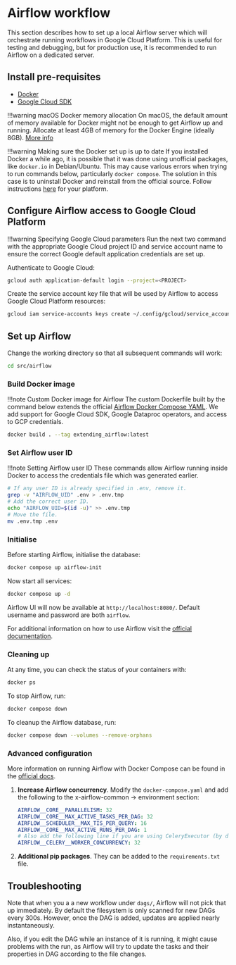 # Airflow workflow

This section describes how to set up a local Airflow server which will orchestrate running workflows in Google Cloud Platform. This is useful for testing and debugging, but for production use, it is recommended to run Airflow on a dedicated server.

## Install pre-requisites

- [Docker](https://docs.docker.com/get-docker/)
- [Google Cloud SDK](https://cloud.google.com/sdk/docs/install)

!!!warning macOS Docker memory allocation
    On macOS, the default amount of memory available for Docker might not be enough to get Airflow up and running. Allocate at least 4GB of memory for the Docker Engine (ideally 8GB). [More info](https://airflow.apache.org/docs/apache-airflow/stable/howto/docker-compose/index.html#)

!!!warning Making sure the Docker set up is up to date
    If you installed Docker a while ago, it is possible that it was done using unofficial packages, like `docker.io` in Debian/Ubuntu. This may cause various errors when trying to run commands below, particularly `docker compose`. The solution in this case is to uninstall Docker and reinstall from the official source. Follow instructions [here](https://docs.docker.com/engine/install/) for your platform.


## Configure Airflow access to Google Cloud Platform

!!!warning Specifying Google Cloud parameters
    Run the next two command with the appropriate Google Cloud project ID and service account name to ensure the correct Google default application credentials are set up.

Authenticate to Google Cloud:

```bash
gcloud auth application-default login --project=<PROJECT>
```

Create the service account key file that will be used by Airflow to access Google Cloud Platform resources:

```bash
gcloud iam service-accounts keys create ~/.config/gcloud/service_account_credentials.json --iam-account=<PROJECT>@appspot.gserviceaccount.com
```


## Set up Airflow

Change the working directory so that all subsequent commands will work:

```bash
cd src/airflow
```

### Build Docker image

!!!note Custom Docker image for Airflow
    The custom Dockerfile built by the command below extends the official [Airflow Docker Compose YAML](https://airflow.apache.org/docs/apache-airflow/stable/docker-compose.yaml). We add support for Google Cloud SDK, Google Dataproc operators, and access to GCP credentials.

```bash
docker build . --tag extending_airflow:latest
```

### Set Airflow user ID

!!!note Setting Airflow user ID
    These commands allow Airflow running inside Docker to access the credentials file which was generated earlier.

```bash
# If any user ID is already specified in .env, remove it.
grep -v "AIRFLOW_UID" .env > .env.tmp
# Add the correct user ID.
echo "AIRFLOW_UID=$(id -u)" >> .env.tmp
# Move the file.
mv .env.tmp .env
```

### Initialise

Before starting Airflow, initialise the database:

```bash
docker compose up airflow-init
```

Now start all services:

```bash
docker compose up -d
```

Airflow UI will now be available at `http://localhost:8080/`. Default username and password are both `airflow`.

For additional information on how to use Airflow visit the [official documentation](https://airflow.apache.org/docs/apache-airflow/stable/index.html).


### Cleaning up

At any time, you can check the status of your containers with:

```bash
docker ps
```

To stop Airflow, run:

```bash
docker compose down
```

To cleanup the Airflow database, run:

```bash
docker compose down --volumes --remove-orphans
```

### Advanced configuration

More information on running Airflow with Docker Compose can be found in the [official docs](https://airflow.apache.org/docs/apache-airflow/stable/howto/docker-compose/index.html).

1. **Increase Airflow concurrency**. Modify the `docker-compose.yaml` and add the following to the x-airflow-common → environment section:

    ```yaml
    AIRFLOW__CORE__PARALLELISM: 32
    AIRFLOW__CORE__MAX_ACTIVE_TASKS_PER_DAG: 32
    AIRFLOW__SCHEDULER__MAX_TIS_PER_QUERY: 16
    AIRFLOW__CORE__MAX_ACTIVE_RUNS_PER_DAG: 1
    # Also add the following line if you are using CeleryExecutor (by default, LocalExecutor is used).
    AIRFLOW__CELERY__WORKER_CONCURRENCY: 32
    ```

1. **Additional pip packages**. They can be added to the `requirements.txt` file.


## Troubleshooting

Note that when you a a new workflow under `dags/`, Airflow will not pick that up immediately. By default the filesystem is only scanned for new DAGs every 300s. However, once the DAG is added, updates are applied nearly instantaneously.

Also, if you edit the DAG while an instance of it is running, it might cause problems with the run, as Airflow will try to update the tasks and their properties in DAG according to the file changes.
